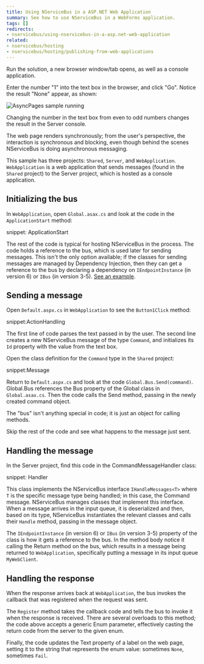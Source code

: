 ```yaml
---
title: Using NServiceBus in a ASP.NET Web Application
summary: See how to use NServiceBus in a WebForms application.
tags: []
redirects:
- nservicebus/using-nservicebus-in-a-asp.net-web-application
related:
- nservicebus/hosting
- nservicebus/hosting/publishing-from-web-applications
---
```


Run the solution, a new browser window/tab opens, as well as a console application.

Enter the number "1" into the text box in the browser, and click "Go". Notice the result "None" appear, as shown:

![AsyncPages sample running](async-pages-running.png "AsyncPages sample running")

Changing the number in the text box from even to odd numbers changes the result in the Server console.

The web page renders synchronously; from the user's perspective, the interaction is synchronous and blocking, even though behind the scenes NServiceBus is doing asynchronous messaging.

This sample has three projects: `Shared`, `Server`, and `WebApplication`. `WebApplication` is a web application that sends messages (found in the `Shared` project) to the Server project, which is hosted as a console application.


## Initializing the bus

In `WebApplication`, open `Global.asax.cs` and look at the code in the `ApplicationStart` method:

snippet: ApplicationStart

The rest of the code is typical for hosting NServiceBus in the process. The code holds a reference to the bus, which is used later for sending messages. This isn't the only option available; if the classes for sending messages are managed by Dependency Injection, then they can get a reference to the bus by declaring a dependency on `IEndpointInstance` (in version 6) or `IBus` (in version 3-5). [See an example](/nservicebus/containers/injecting-ibus.md).


## Sending a message

Open `Default.aspx.cs` in `WebApplication` to see the `Button1Click` method:

snippet:ActionHandling

The first line of code parses the text passed in by the user. The second line creates a new NServiceBus message of the type `Command`, and initializes its `Id` property with the value from the text box.

Open the class definition for the `Command` type in the `Shared` project:

snippet:Message

Return to `Default.aspx.cs` and look at the code `Global.Bus.Send(command)`. Global.Bus references the Bus property of the Global class in `Global.asax.cs`. Then the code calls the Send method, passing in the newly created command object.

The "bus" isn't anything special in code; it is just an object for calling methods.

Skip the rest of the code and see what happens to the message just sent.


## Handling the message

In the Server project, find this code in the CommandMessageHandler class:

snippet: Handler

This class implements the NServiceBus interface `IHandleMessages<T>` where `T` is the specific message type being handled; in this case, the Command message. NServiceBus manages classes that implement this interface. When a message arrives in the input queue, it is deserialized and then, based on its type, NServiceBus instantiates the relevant classes and calls their `Handle` method, passing in the message object.

The `IEndpointInstance` (in version 6) or `IBus` (in version 3-5) property of the class is how it gets a reference to the bus. In the method body notice it calling the Return method on the bus, which results in a message being returned to `WebApplication`, specifically putting a message in its input queue `MyWebClient`.


## Handling the response

When the response arrives back at `WebApplication`, the bus invokes the callback that was registered when the request was sent.

The `Register` method takes the callback code and tells the bus to invoke it when the response is received. There are several overloads to this method; the code above accepts a generic Enum parameter, effectively casting the return code from the server to the given enum.

Finally, the code updates the Text property of a label on the web page, setting it to the string that represents the enum value: sometimes `None`, sometimes `Fail`.
